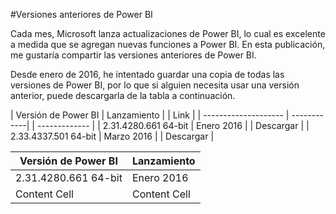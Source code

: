 #Versiones anteriores de Power BI

Cada mes, Microsoft lanza actualizaciones de Power BI, lo cual es excelente a medida que se agregan nuevas funciones a Power BI. En esta publicación, me gustaría compartir las versiones anteriores de Power BI.

Desde enero de 2016, he intentado guardar una copia de todas las versiones de Power BI, por lo que si alguien necesita usar una versión anterior, puede descargarla de la tabla a continuación.

| Versión de Power BI  | Lanzamiento | |     Link |
| -------------------- | ------------| | ------------- |
| 2.31.4280.661 64-bit | Enero 2016  | | Descargar |
| 2.33.4337.501 64-bit | Marzo 2016  | | Descargar |


| Versión de Power BI  | Lanzamiento |
| ------------- | ------------- |
| 2.31.4280.661 64-bit  | Enero 2016  |
| Content Cell  | Content Cell  |